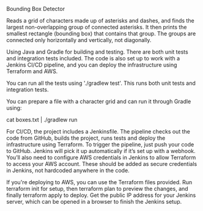 Bounding Box Detector

Reads a grid of characters made up of asterisks and dashes, and finds the largest non-overlapping group of connected asterisks. It then prints the smallest rectangle (bounding box) that contains that group. The groups are connected only horizontally and vertically, not diagonally.

Using Java and Gradle for building and testing. There are both unit tests and integration tests included. The code is also set up to work with a Jenkins CI/CD pipeline, and you can deploy the infrastructure using Terraform and AWS.

You can run all the tests using './gradlew test'. This runs both unit tests and integration tests.

You can prepare a file with a character grid and can run it through Gradle using:

cat boxes.txt | ./gradlew run

For CI/CD, the project includes a Jenkinsfile. The pipeline checks out the code from GitHub, builds the project, runs tests and deploy the infrastructure using Terraform. To trigger the pipeline, just push your code to GitHub. Jenkins will pick it up automatically if it’s set up with a webhook. You’ll also need to configure AWS credentials in Jenkins to allow Terraform to access your AWS account. These should be added as secure credentials in Jenkins, not hardcoded anywhere in the code.

If you're deploying to AWS, you can use the Terraform files provided. Run terraform init for setup, then terraform plan to preview the changes, and finally terraform apply to deploy. 
Get the public IP address for your Jenkins server, which can be opened in a browser to finish the Jenkins setup.
